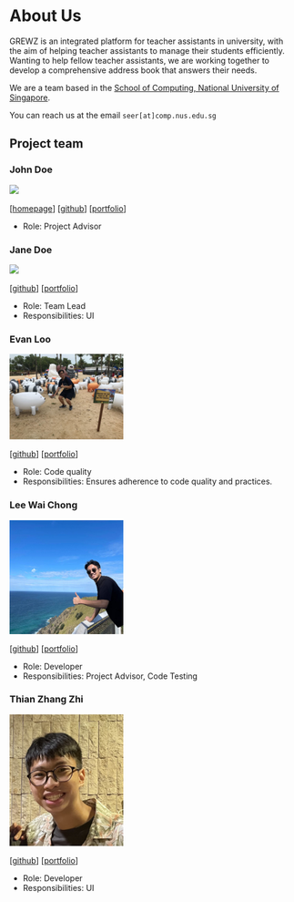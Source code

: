 

# About Us

GREWZ is an integrated platform for teacher assistants in university, with the aim of helping teacher assistants to manage their students efficiently. 
Wanting to help fellow teacher assistants, we are working together to develop a comprehensive address book that answers their needs.

We are a team based in the [School of Computing, National University of Singapore](http://www.comp.nus.edu.sg).

You can reach us at the email `seer[at]comp.nus.edu.sg`

## Project team

### John Doe

<img src="images/johndoe.png" width="200px">

[[homepage](http://www.comp.nus.edu.sg/~damithch)]
[[github](https://github.com/johndoe)]
[[portfolio](team/johndoe.md)]

* Role: Project Advisor

### Jane Doe

<img src="images/johndoe.png" width="200px">

[[github](http://github.com/johndoe)]
[[portfolio](team/johndoe.md)]

* Role: Team Lead
* Responsibilities: UI

### Evan Loo

<img src="images/evanloo.png" width="200px">

[[github](http://github.com/evande1)] [[portfolio](team/evande1.md)]

* Role: Code quality
* Responsibilities: Ensures adherence to code quality and practices.

### Lee Wai Chong

<img src="team/waichong.png" width="200px">

[[github](https://github.com/Whysochong)]
[[portfolio](team/waichong.md)]

* Role: Developer
* Responsibilities: Project Advisor, Code Testing

### Thian Zhang Zhi

<img src="images/zhangzhi.png" width="200px">

[[github](http://github.com/johndoe)]
[[portfolio](team/johndoe.md)]

* Role: Developer
* Responsibilities: UI
